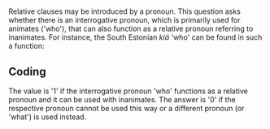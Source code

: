 # [](ParameterTable?__template__=property.md&property=Name#cldf:UT108)

Relative clauses may be introduced by a pronoun. This question asks whether there is an interrogative pronoun, which 
is primarily used for animates ('who'), that can also function as a relative pronoun referring to inanimates. For 
instance, the South Estonian *kiä* 'who' can be found in such a function:

[](ExampleTable?example_id=1&with_internal_ref_link#cldf:UT002-1)

## Coding

The value is '1' if the interrogative pronoun 'who' functions as a relative pronoun and it can be used with inanimates. The answer is '0' if the respective pronoun cannot be used this way or a different pronoun (or 'what') is used instead.
